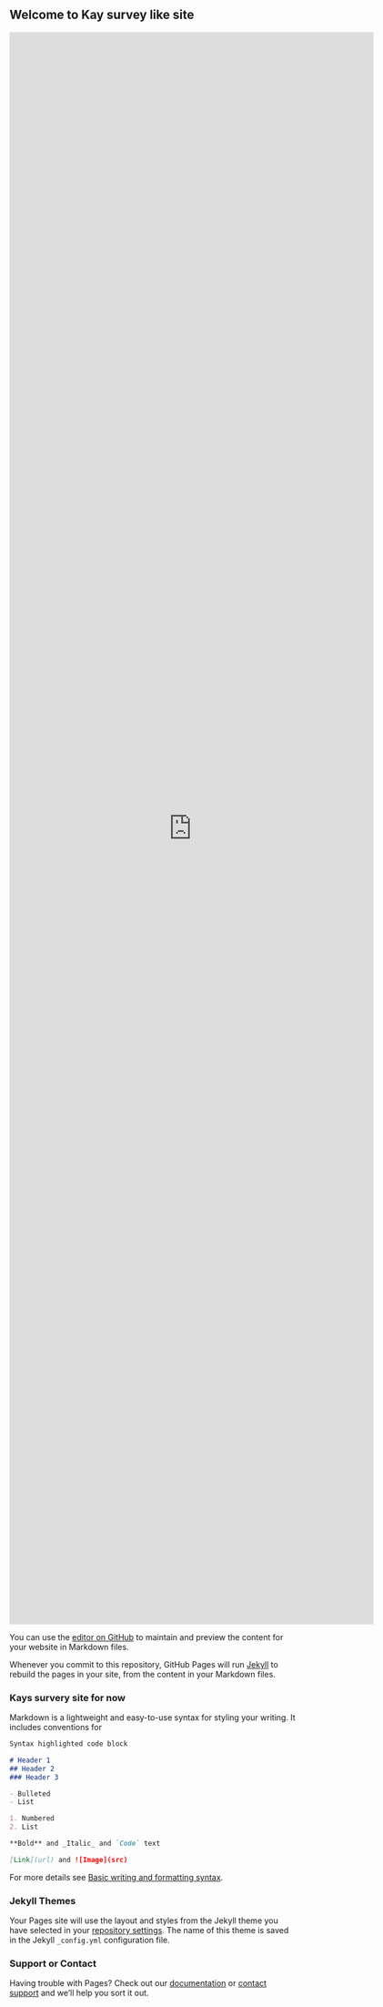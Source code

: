 ## Welcome to Kay survey like site

<iframe src="https://docs.google.com/forms/d/e/1FAIpQLScNBnYnX0zbWV9hpO0SnzXbd2hfxBxpI7D1F6kZCY67uZBGXA/viewform?embedded=true" width="640" height="2799" frameborder="0" marginheight="0" marginwidth="0">Loading…</iframe>

You can use the [editor on GitHub](https://github.com/Kleopas1988/Kleopas1988.github.io/edit/main/README.md) to maintain and preview the content for your website in Markdown files.

Whenever you commit to this repository, GitHub Pages will run [Jekyll](https://jekyllrb.com/) to rebuild the pages in your site, from the content in your Markdown files.

### Kays survery site for now

Markdown is a lightweight and easy-to-use syntax for styling your writing. It includes conventions for

```markdown
Syntax highlighted code block

# Header 1
## Header 2
### Header 3

- Bulleted
- List

1. Numbered
2. List

**Bold** and _Italic_ and `Code` text

[Link](url) and ![Image](src)
```

For more details see [Basic writing and formatting syntax](https://docs.github.com/en/github/writing-on-github/getting-started-with-writing-and-formatting-on-github/basic-writing-and-formatting-syntax).

### Jekyll Themes

Your Pages site will use the layout and styles from the Jekyll theme you have selected in your [repository settings](https://github.com/Kleopas1988/Kleopas1988.github.io/settings/pages). The name of this theme is saved in the Jekyll `_config.yml` configuration file.

### Support or Contact

Having trouble with Pages? Check out our [documentation](https://docs.github.com/categories/github-pages-basics/) or [contact support](https://support.github.com/contact) and we’ll help you sort it out.

